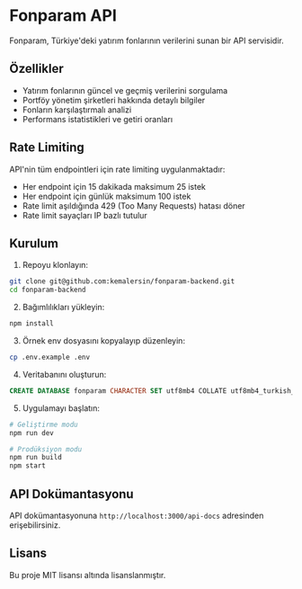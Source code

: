 # Fonparam API

Fonparam, Türkiye'deki yatırım fonlarının verilerini sunan bir API servisidir.

## Özellikler

- Yatırım fonlarının güncel ve geçmiş verilerini sorgulama
- Portföy yönetim şirketleri hakkında detaylı bilgiler
- Fonların karşılaştırmalı analizi
- Performans istatistikleri ve getiri oranları

## Rate Limiting

API'nin tüm endpointleri için rate limiting uygulanmaktadır:

- Her endpoint için 15 dakikada maksimum 25 istek
- Her endpoint için günlük maksimum 100 istek
- Rate limit aşıldığında 429 (Too Many Requests) hatası döner
- Rate limit sayaçları IP bazlı tutulur

## Kurulum

1. Repoyu klonlayın:
```bash
git clone git@github.com:kemalersin/fonparam-backend.git
cd fonparam-backend
```

2. Bağımlılıkları yükleyin:
```bash
npm install
```

3. Örnek env dosyasını kopyalayıp düzenleyin:
```bash
cp .env.example .env
```

4. Veritabanını oluşturun:
```sql
CREATE DATABASE fonparam CHARACTER SET utf8mb4 COLLATE utf8mb4_turkish_ci;
```

5. Uygulamayı başlatın:
```bash
# Geliştirme modu
npm run dev

# Prodüksiyon modu
npm run build
npm start
```

## API Dokümantasyonu

API dokümantasyonuna `http://localhost:3000/api-docs` adresinden erişebilirsiniz.

## Lisans

Bu proje MIT lisansı altında lisanslanmıştır. 